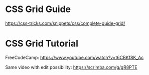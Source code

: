 # CSS Grid Guide

https://css-tricks.com/snippets/css/complete-guide-grid/

# CSS Grid Tutorial

FreeCodeCamp: https://www.youtube.com/watch?v=t6CBKf8K_Ac

Same video with edit possibility: https://scrimba.com/g/gR8PTE
